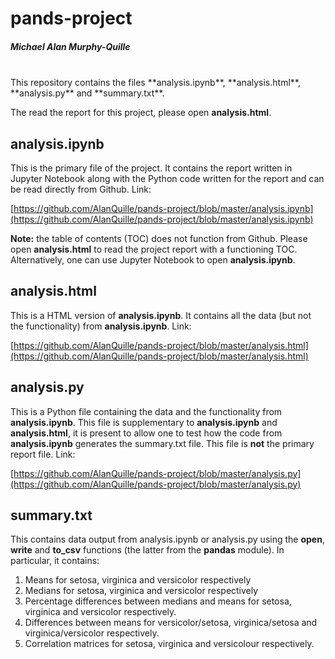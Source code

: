 # pands-project
##### Michael Alan Murphy-Quille
<br>
This repository contains the files **analysis.ipynb**, **analysis.html**, **analysis.py** and **summary.txt**.

The read the report for this project, please open **analysis.html**. 

## analysis.ipynb
This is the primary file of the project. It contains the report written in Jupyter Notebook along with the Python code written for the report and can be read directly from Github. Link:

[https://github.com/AlanQuille/pands-project/blob/master/analysis.ipynb](https://github.com/AlanQuille/pands-project/blob/master/analysis.ipynb)

**Note:** the table of contents (TOC) does not function from Github. Please open  **analysis.html** to read the project report with a functioning TOC. Alternatively, one can use Jupyter Notebook to open **analysis.ipynb**.

## analysis.html
This is a HTML version of **analysis.ipynb**. It contains all the data (but not the functionality) from **analysis.ipynb**. Link:

[https://github.com/AlanQuille/pands-project/blob/master/analysis.html](https://github.com/AlanQuille/pands-project/blob/master/analysis.html)

## analysis.py
This is a Python file containing the data and the functionality from **analysis.ipynb**. This file is supplementary to **analysis.ipynb** and **analysis.html**, it is present to allow one to test how the code from **analysis.ipynb** generates the summary.txt file. This file is **not** the primary report file. Link:

[https://github.com/AlanQuille/pands-project/blob/master/analysis.py](https://github.com/AlanQuille/pands-project/blob/master/analysis.py)

## summary.txt
This contains data output from analysis.ipynb or analysis.py using the
**open**, **write** and **to_csv** functions (the latter from the **pandas** module). In particular, it contains:

1. Means for setosa, virginica and versicolor respectively
2. Medians for setosa, virginica and versicolor respectively
3. Percentage differences between medians and means for setosa, virginica and versicolor respectively.
4. Differences between means for versicolor/setosa, virginica/setosa and virginica/versicolor respectively.
5. Correlation matrices for setosa, virginica and versicolour respectively.




